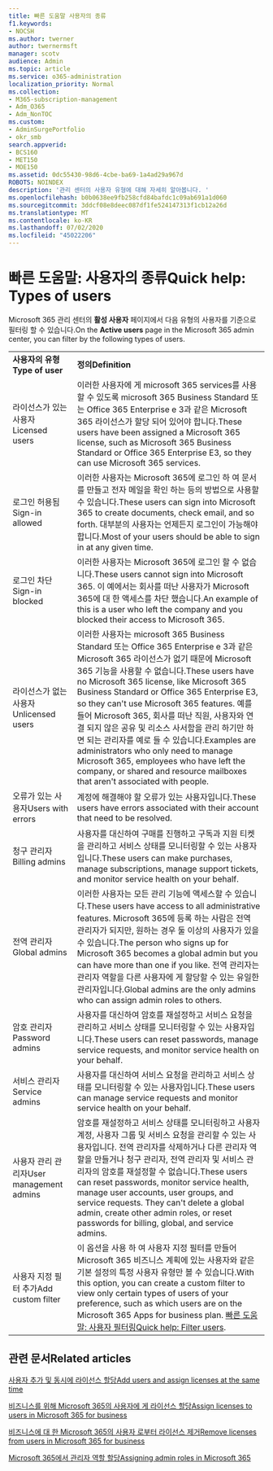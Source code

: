 ```yaml
---
title: 빠른 도움말 사용자의 종류
f1.keywords:
- NOCSH
ms.author: twerner
author: twernermsft
manager: scotv
audience: Admin
ms.topic: article
ms.service: o365-administration
localization_priority: Normal
ms.collection:
- M365-subscription-management
- Adm_O365
- Adm_NonTOC
ms.custom:
- AdminSurgePortfolio
- okr_smb
search.appverid:
- BCS160
- MET150
- MOE150
ms.assetid: 0dc55430-98d6-4cbe-ba69-1a4ad29a967d
ROBOTS: NOINDEX
description: '관리 센터의 사용자 유형에 대해 자세히 알아봅니다. '
ms.openlocfilehash: b0b0638ee9fb258cfd84bafdc1c09ab691a1d060
ms.sourcegitcommit: 3ddcf08e8deec087df1fe524147313f1cb12a26d
ms.translationtype: MT
ms.contentlocale: ko-KR
ms.lasthandoff: 07/02/2020
ms.locfileid: "45022206"
---
```

# <a name="quick-help-types-of-users"></a><span data-ttu-id="b701d-103">빠른 도움말: 사용자의 종류</span><span class="sxs-lookup"><span data-stu-id="b701d-103">Quick help: Types of users</span></span>

<span data-ttu-id="b701d-104">Microsoft 365 관리 센터의 **활성 사용자** 페이지에서 다음 유형의 사용자를 기준으로 필터링 할 수 있습니다.</span><span class="sxs-lookup"><span data-stu-id="b701d-104">On the **Active users** page in the Microsoft 365 admin center, you can filter by the following types of users.</span></span> 
  
|||
|:-----|:-----|
|<span data-ttu-id="b701d-105">**사용자의 유형**</span><span class="sxs-lookup"><span data-stu-id="b701d-105">**Type of user**</span></span> <br/> |<span data-ttu-id="b701d-106">**정의**</span><span class="sxs-lookup"><span data-stu-id="b701d-106">**Definition**</span></span> <br/> |
|<span data-ttu-id="b701d-107">라이선스가 있는 사용자</span><span class="sxs-lookup"><span data-stu-id="b701d-107">Licensed users</span></span>  <br/> |<span data-ttu-id="b701d-108">이러한 사용자에 게 microsoft 365 services를 사용할 수 있도록 microsoft 365 Business Standard 또는 Office 365 Enterprise e 3과 같은 Microsoft 365 라이선스가 할당 되어 있어야 합니다.</span><span class="sxs-lookup"><span data-stu-id="b701d-108">These users have been assigned a Microsoft 365 license, such as Microsoft 365 Business Standard or Office 365 Enterprise E3, so they can use Microsoft 365 services.</span></span>  <br/> |
|<span data-ttu-id="b701d-109">로그인 허용됨</span><span class="sxs-lookup"><span data-stu-id="b701d-109">Sign-in allowed</span></span>  <br/> |<span data-ttu-id="b701d-110">이러한 사용자는 Microsoft 365에 로그인 하 여 문서를 만들고 전자 메일을 확인 하는 등의 방법으로 사용할 수 있습니다.</span><span class="sxs-lookup"><span data-stu-id="b701d-110">These users can sign into Microsoft 365 to create documents, check email, and so forth.</span></span> <span data-ttu-id="b701d-111">대부분의 사용자는 언제든지 로그인이 가능해야 합니다.</span><span class="sxs-lookup"><span data-stu-id="b701d-111">Most of your users should be able to sign in at any given time.</span></span>  <br/> |
|<span data-ttu-id="b701d-112">로그인 차단</span><span class="sxs-lookup"><span data-stu-id="b701d-112">Sign-in blocked</span></span>  <br/> |<span data-ttu-id="b701d-113">이러한 사용자는 Microsoft 365에 로그인 할 수 없습니다.</span><span class="sxs-lookup"><span data-stu-id="b701d-113">These users cannot sign into Microsoft 365.</span></span> <span data-ttu-id="b701d-114">이 예에서는 회사를 떠난 사용자가 Microsoft 365에 대 한 액세스를 차단 했습니다.</span><span class="sxs-lookup"><span data-stu-id="b701d-114">An example of this is a user who left the company and you blocked their access to Microsoft 365.</span></span>  <br/> |
|<span data-ttu-id="b701d-115">라이선스가 없는 사용자</span><span class="sxs-lookup"><span data-stu-id="b701d-115">Unlicensed users</span></span>  <br/> |<span data-ttu-id="b701d-116">이러한 사용자는 microsoft 365 Business Standard 또는 Office 365 Enterprise e 3과 같은 Microsoft 365 라이선스가 없기 때문에 Microsoft 365 기능을 사용할 수 없습니다.</span><span class="sxs-lookup"><span data-stu-id="b701d-116">These users have no Microsoft 365 license, like Microsoft 365 Business Standard or Office 365 Enterprise E3, so they can't use Microsoft 365 features.</span></span> <span data-ttu-id="b701d-117">예를 들어 Microsoft 365, 회사를 떠난 직원, 사용자와 연결 되지 않은 공유 및 리소스 사서함을 관리 하기만 하면 되는 관리자를 예로 들 수 있습니다.</span><span class="sxs-lookup"><span data-stu-id="b701d-117">Examples are administrators who only need to manage Microsoft 365, employees who have left the company, or shared and resource mailboxes that aren't associated with people.</span></span>  <br/> |
|<span data-ttu-id="b701d-118">오류가 있는 사용자</span><span class="sxs-lookup"><span data-stu-id="b701d-118">Users with errors</span></span>  <br/> |<span data-ttu-id="b701d-119">계정에 해결해야 할 오류가 있는 사용자입니다.</span><span class="sxs-lookup"><span data-stu-id="b701d-119">These users have errors associated with their account that need to be resolved.</span></span>  <br/> |
|<span data-ttu-id="b701d-120">청구 관리자</span><span class="sxs-lookup"><span data-stu-id="b701d-120">Billing admins</span></span>  <br/> |<span data-ttu-id="b701d-121">사용자를 대신하여 구매를 진행하고 구독과 지원 티켓을 관리하고 서비스 상태를 모니터링할 수 있는 사용자입니다.</span><span class="sxs-lookup"><span data-stu-id="b701d-121">These users can make purchases, manage subscriptions, manage support tickets, and monitor service health on your behalf.</span></span>  <br/> |
|<span data-ttu-id="b701d-122">전역 관리자</span><span class="sxs-lookup"><span data-stu-id="b701d-122">Global admins</span></span>  <br/> |<span data-ttu-id="b701d-123">이러한 사용자는 모든 관리 기능에 액세스할 수 있습니다.</span><span class="sxs-lookup"><span data-stu-id="b701d-123">These users have access to all administrative features.</span></span> <span data-ttu-id="b701d-124">Microsoft 365에 등록 하는 사람은 전역 관리자가 되지만, 원하는 경우 둘 이상의 사용자가 있을 수 있습니다.</span><span class="sxs-lookup"><span data-stu-id="b701d-124">The person who signs up for Microsoft 365 becomes a global admin but you can have more than one if you like.</span></span> <span data-ttu-id="b701d-125">전역 관리자는 관리자 역할을 다른 사용자에 게 할당할 수 있는 유일한 관리자입니다.</span><span class="sxs-lookup"><span data-stu-id="b701d-125">Global admins are the only admins who can assign admin roles to others.</span></span>  <br/> |
|<span data-ttu-id="b701d-126">암호 관리자</span><span class="sxs-lookup"><span data-stu-id="b701d-126">Password admins</span></span>  <br/> |<span data-ttu-id="b701d-127">사용자를 대신하여 암호를 재설정하고 서비스 요청을 관리하고 서비스 상태를 모니터링할 수 있는 사용자입니다.</span><span class="sxs-lookup"><span data-stu-id="b701d-127">These users can reset passwords, manage service requests, and monitor service health on your behalf.</span></span>  <br/> |
|<span data-ttu-id="b701d-128">서비스 관리자</span><span class="sxs-lookup"><span data-stu-id="b701d-128">Service admins</span></span>  <br/> |<span data-ttu-id="b701d-129">사용자를 대신하여 서비스 요청을 관리하고 서비스 상태를 모니터링할 수 있는 사용자입니다.</span><span class="sxs-lookup"><span data-stu-id="b701d-129">These users can manage service requests and monitor service health on your behalf.</span></span>  <br/> |
|<span data-ttu-id="b701d-130">사용자 관리 관리자</span><span class="sxs-lookup"><span data-stu-id="b701d-130">User management admins</span></span>  <br/> |<span data-ttu-id="b701d-p105">암호를 재설정하고 서비스 상태를 모니터링하고 사용자 계정, 사용자 그룹 및 서비스 요청을 관리할 수 있는 사용자입니다. 전역 관리자를 삭제하거나 다른 관리자 역할을 만들거나 청구 관리자, 전역 관리자 및 서비스 관리자의 암호를 재설정할 수 없습니다.</span><span class="sxs-lookup"><span data-stu-id="b701d-p105">These users can reset passwords, monitor service health, manage user accounts, user groups, and service requests. They can't delete a global admin, create other admin roles, or reset passwords for billing, global, and service admins.</span></span>  <br/> |
|<span data-ttu-id="b701d-133">사용자 지정 필터 추가</span><span class="sxs-lookup"><span data-stu-id="b701d-133">Add custom filter</span></span>  <br/> |<span data-ttu-id="b701d-134">이 옵션을 사용 하 여 사용자 지정 필터를 만들어 Microsoft 365 비즈니스 계획에 있는 사용자와 같은 기본 설정의 특정 사용자 유형만 볼 수 있습니다.</span><span class="sxs-lookup"><span data-stu-id="b701d-134">With this option, you can create a custom filter to view only certain types of users of your preference, such as which users are on the Microsoft 365 Apps for business plan.</span></span> <span data-ttu-id="b701d-135">[빠른 도움말: 사용자 필터링](https://docs.microsoft.com/microsoft-365/admin/add-users/create-edit-or-delete-a-custom-user-view)</span><span class="sxs-lookup"><span data-stu-id="b701d-135">[Quick help: Filter users](https://docs.microsoft.com/microsoft-365/admin/add-users/create-edit-or-delete-a-custom-user-view).</span></span>  <br/> |
   
## <a name="related-articles"></a><span data-ttu-id="b701d-136">관련 문서</span><span class="sxs-lookup"><span data-stu-id="b701d-136">Related articles</span></span>

[<span data-ttu-id="b701d-137">사용자 추가 및 동시에 라이선스 할당</span><span class="sxs-lookup"><span data-stu-id="b701d-137">Add users and assign licenses at the same time</span></span>](../add-users/add-users.md)
    
[<span data-ttu-id="b701d-138">비즈니스를 위해 Microsoft 365의 사용자에 게 라이선스 할당</span><span class="sxs-lookup"><span data-stu-id="b701d-138">Assign licenses to users in Microsoft 365 for business</span></span>](../manage/assign-licenses-to-users.md)
    
[<span data-ttu-id="b701d-139">비즈니스에 대 한 Microsoft 365의 사용자 로부터 라이선스 제거</span><span class="sxs-lookup"><span data-stu-id="b701d-139">Remove licenses from users in Microsoft 365 for business</span></span>](../manage/remove-licenses-from-users.md)
    
[<span data-ttu-id="b701d-140">Microsoft 365에서 관리자 역할 할당</span><span class="sxs-lookup"><span data-stu-id="b701d-140">Assigning admin roles in Microsoft 365</span></span>](../add-users/assign-admin-roles.md)
    

